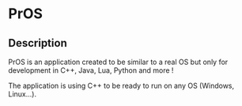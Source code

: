 # PrOS

## Description

PrOS is an application created to be similar to a real OS but only for development in C++, Java, Lua, Python and more !

The application is using C++ to be ready to run on any OS (Windows, Linux...).